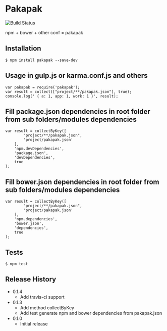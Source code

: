 Pakapak
=========

[![Build Status](https://travis-ci.org/EndyKaufman/pakapak.svg?branch=master)](https://travis-ci.org/EndyKaufman/pakapak)

npm + bower + other conf = pakapak

## Installation

    $ npm install pakapak --save-dev

## Usage in gulp.js or karma.conf.js and others

    var pakapak = require('pakapak');
    var result = collect(["project/**/pakapak.json"], true);
    console.log(' { a: 1, app: 1, work: 1 }', result);

## Fill package.json dependencies in root folder from sub folders/modules dependencies

    var result = collectByKey([
            "project/**/pakapak.json",
            'project/pakapak.json'
        ],
        'npm.devDependencies',
        'package.json',
        'devDependencies',
        true
    );
    

## Fill bower.json dependencies in root folder from sub folders/modules dependencies

    var result = collectByKey([
            "project/**/pakapak.json",
            'project/pakapak.json'
        ],
        'npm.dependencies',
        'bower.json',
        'dependencies',
        true
    );
    
## Tests

    $ npm test

## Release History
* 0.1.4 
    * Add travis-ci support 
* 0.1.3 
    * Add method collectByKey 
    * Add test generate npm and bower dependencies from pakapak.json
* 0.1.0 
    * Initial release